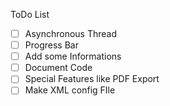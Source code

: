 ﻿ToDo List


- [ ] Asynchronous Thread
- [ ] Progress Bar
- [ ] Add some Informations
- [ ] Document Code
- [ ] Special Features like PDF Export
- [ ] Make XML config FIle
